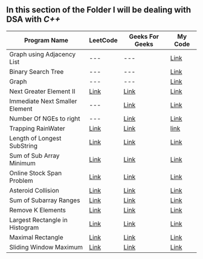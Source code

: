 ## In this section of the Folder I will be dealing with DSA with *C++*

Program Name | LeetCode | Geeks For Geeks | My Code
--- | --- | --- | --- 
Graph using Adjacency List | --- | --- | [Link](./AdjList.cpp)
Binary Search Tree | --- | --- | [Link](./binary_search_tree.cpp)
Graph | --- | --- | [Link](./Graph.cpp)
Next Greater Element II | [Link](https://leetcode.com/problems/next-greater-element-ii/) | [Link](https://practice.geeksforgeeks.org/problems/next-greater-element-2/1) | [Link](./NextGreaterElementii.cpp)
Immediate Next Smaller Element| --- | [Link](https://practice.geeksforgeeks.org/problems/immediate-smaller-element1142/1)| [Link](./NextSmallerElement.cpp)
Number Of NGEs to right | --- | [Link](https://practice.geeksforgeeks.org/problems/number-of-nges-to-the-right/1) | [Link](./NumberOfNGEsToRight.cpp)
Trapping RainWater | [Link](https://leetcode.com/problems/trapping-rain-water/)|[Link](https://practice.geeksforgeeks.org/problems/trapping-rain-water-1587115621/1) | [link](./trappingRainWater.cpp)
Length of Longest SubString|[Link](https://leetcode.com/problems/longest-substring-without-repeating-characters/)|[Link](https://practice.geeksforgeeks.org/problems/length-of-the-longest-substring3036/1)|[Link](./lengthOfLongestSubString.cpp)
Sum of Sub Array Minimum|[Link](https://leetcode.com/problems/sum-of-subarray-minimums/)|[Link](https://practice.geeksforgeeks.org/problems/sum-of-subarray-minimum/1)|[Link](./sumOfSubarrayMinimum.cpp)
Online Stock Span Problem|[Link](https://leetcode.com/problems/online-stock-span)|[Link](https://practice.geeksforgeeks.org/problems/stock-span-problem-1587115621/1)|[Link](./onlineStockSpan.cpp)
Asteroid Collision |[Link](https://leetcode.com/problems/asteroid-collision/)|[Link](https://practice.geeksforgeeks.org/problems/asteroid-collision/1)|[Link](./asteroidCollision.cpp)
Sum of Subarray Ranges |[Link](https://leetcode.com/problems/sum-of-subarray-minimums/)|[Link](https://practice.geeksforgeeks.org/problems/sum-of-subarray-ranges/1)|[Link](./sumOfSubArrayRanges.cpp)
Remove K Elements|[Link](https://leetcode.com/problems/remove-k-digits/)|[Link](https://practice.geeksforgeeks.org/problems/remove-k-digits/1)|[Link](./removeKDigits.cpp)
Largest Rectangle in Histogram|[Link](https://leetcode.com/problems/largest-rectangle-in-histogram)|[Link](https://practice.geeksforgeeks.org/problems/maximum-rectangular-area-in-a-histogram-1587115620/1)|[Link](./largestRectangleInHistogram.cpp)
Maximal Rectangle|[Link](https://leetcode.com/problems/maximal-rectangle)|[Link](https://practice.geeksforgeeks.org/problems/max-rectangle/1)|[Link](./maximalRectangle.cpp)
Sliding Window Maximum|[Link](https://leetcode.com/problems/sliding-window-maximum/)|[Link](https://practice.geeksforgeeks.org/problems/maximum-of-all-subarrays-of-size-k3101/1)|[Link](./slidingWindowMaximum.cpp)